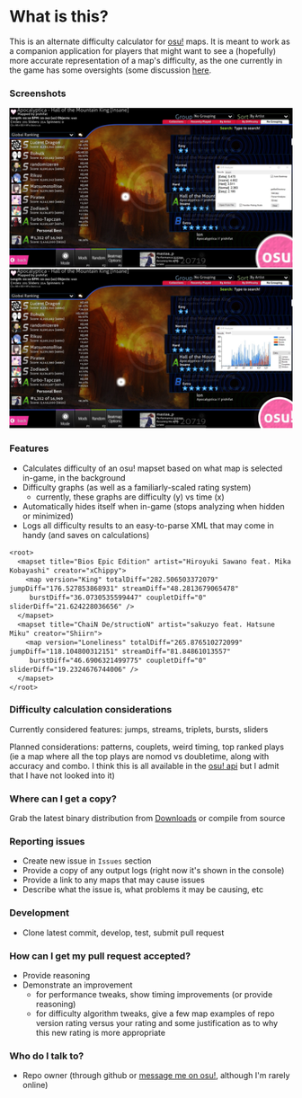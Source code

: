 # **What is this?** #

This is an alternate difficulty calculator for [osu!](https://osu.ppy.sh/) maps. It is meant to work as a companion application for players that might want to see a (hopefully) more accurate representation of a map's difficulty, as the one currently in the game has some oversights (some discussion [here](https://www.reddit.com/r/osugame/comments/2gzf9d/most_over_and_underrated_maps_star_difficultywise/).

### Screenshots ###

![text diffs](/screenshots/text-diffs.jpg?raw=true)
![graph diffs](/screenshots/graph-diffs.jpg?raw=true)

### Features ###

+ Calculates difficulty of an osu! mapset based on what map is selected in-game, in the background
+ Difficulty graphs (as well as a familiarly-scaled rating system)
    + currently, these graphs are difficulty (y) vs time (x)
+ Automatically hides itself when in-game (stops analyzing when hidden or minimized)
+ Logs all difficulty results to an easy-to-parse XML that may come in handy (and saves on calculations)
```
<root>
  <mapset title="Bios Epic Edition" artist="Hiroyuki Sawano feat. Mika Kobayashi" creator="xChippy">
    <map version="King" totalDiff="282.506503372079" jumpDiff="176.527853868931" streamDiff="48.2813679065478"
     burstDiff="36.0730535599447" coupletDiff="0" sliderDiff="21.624228036656" />
  </mapset>
  <mapset title="ChaiN De/structioN" artist="sakuzyo feat. Hatsune Miku" creator="Shiirn">
    <map version="Loneliness" totalDiff="265.876510272099" jumpDiff="118.104800312151" streamDiff="81.84861013557"
     burstDiff="46.6906321499775" coupletDiff="0" sliderDiff="19.2324676744006" />
  </mapset>
</root>
```

### Difficulty calculation considerations ###

Currently considered features: jumps, streams, triplets, bursts, sliders

Planned considerations: patterns, couplets, weird timing, top ranked plays (ie a map where all the top plays are nomod vs doubletime, along with accuracy and combo. I think this is all available in the [osu! api](https://github.com/ppy/osu-api/wiki) but I admit that I have not looked into it)

### Where can I get a copy? ###

Grab the latest binary distribution from [Downloads](https://bitbucket.org/countcutright/osu-diffcalc/downloads) or compile from source

### Reporting issues ###

+ Create new issue in `Issues` section
+ Provide a copy of any output logs (right now it's shown in the console) 
+ Provide a link to any maps that may cause issues
+ Describe what the issue is, what problems it may be causing, etc

### Development ###

+ Clone latest commit, develop, test, submit pull request

### How can I get my pull request accepted? ###

+ Provide reasoning
+ Demonstrate an improvement
    + for performance tweaks, show timing improvements (or provide reasoning)
    + for difficulty algorithm tweaks, give a few map examples of repo version rating versus your rating and some justification as to why this new rating is more appropriate

### Who do I talk to? ###

+ Repo owner (through github or [message me on osu!](https://osu.ppy.sh/u/mastaa_p), although I'm rarely online)

